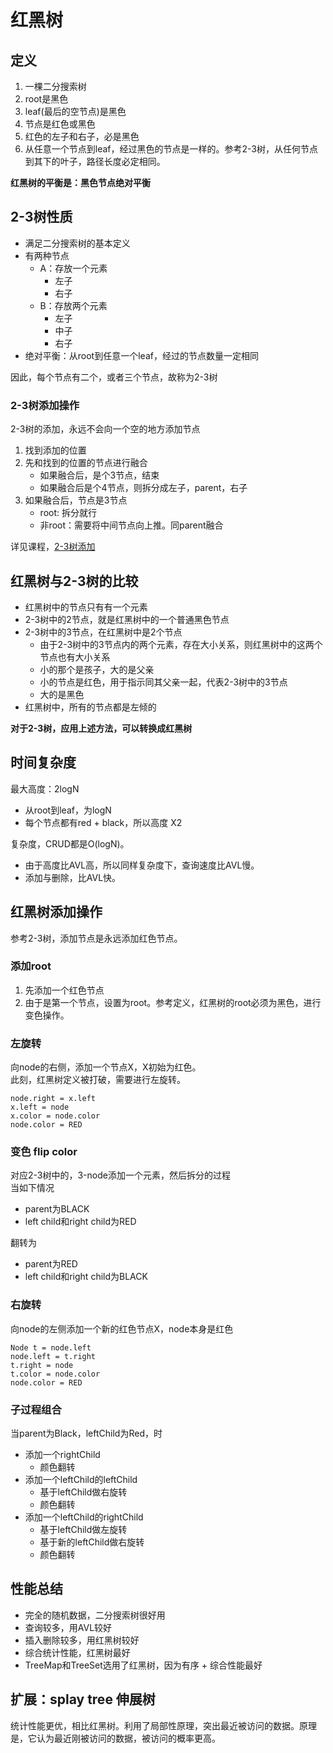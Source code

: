 # 红黑树
## 定义
1. 一棵二分搜索树
2. root是黑色
3. leaf(最后的空节点)是黑色
4. 节点是红色或黑色
5. 红色的左子和右子，必是黑色
6. 从任意一个节点到leaf，经过黑色的节点是一样的。参考2-3树，从任何节点到其下的叶子，路径长度必定相同。

**红黑树的平衡是：黑色节点绝对平衡**

## 2-3树性质
- 满足二分搜索树的基本定义
- 有两种节点
  - A：存放一个元素
    - 左子
    - 右子
  - B：存放两个元素
    - 左子
    - 中子
    - 右子
- 绝对平衡：从root到任意一个leaf，经过的节点数量一定相同


因此，每个节点有二个，或者三个节点，故称为2-3树
### 2-3树添加操作
2-3树的添加，永远不会向一个空的地方添加节点
1. 找到添加的位置
2. 先和找到的位置的节点进行融合
   - 如果融合后，是个3节点，结束
   - 如果融合后是个4节点，则拆分成左子，parent，右子
3. 如果融合后，节点是3节点
   - root: 拆分就行
   - 非root：需要将中间节点向上推。同parent融合

详见课程，[2-3树添加](https://coding.imooc.com/lesson/207.html#mid=15081)

## 红黑树与2-3树的比较
- 红黑树中的节点只有有一个元素
- 2-3树中的2节点，就是红黑树中的一个普通黑色节点
- 2-3树中的3节点，在红黑树中是2个节点
  - 由于2-3树中的3节点内的两个元素，存在大小关系，则红黑树中的这两个节点也有大小关系
  - 小的那个是孩子，大的是父亲
  - 小的节点是红色，用于指示同其父亲一起，代表2-3树中的3节点
  - 大的是黑色
- 红黑树中，所有的节点都是左倾的

**对于2-3树，应用上述方法，可以转换成红黑树**

## 时间复杂度
最大高度：2logN
- 从root到leaf，为logN
- 每个节点都有red + black，所以高度 X2

复杂度，CRUD都是O(logN)。
- 由于高度比AVL高，所以同样复杂度下，查询速度比AVL慢。
- 添加与删除，比AVL快。

## 红黑树添加操作
参考2-3树，添加节点是永远添加红色节点。
### 添加root
1. 先添加一个红色节点
2. 由于是第一个节点，设置为root。参考定义，红黑树的root必须为黑色，进行变色操作。

### 左旋转
向node的右侧，添加一个节点X，X初始为红色。  
此刻，红黑树定义被打破，需要进行左旋转。  
```
node.right = x.left
x.left = node
x.color = node.color
node.color = RED
```

### 变色 flip color
对应2-3树中的，3-node添加一个元素，然后拆分的过程  
当如下情况
- parent为BLACK
- left child和right child为RED

翻转为
- parent为RED
- left child和right child为BLACK

### 右旋转
向node的左侧添加一个新的红色节点X，node本身是红色
```
Node t = node.left
node.left = t.right
t.right = node
t.color = node.color
node.color = RED
```

### 子过程组合
当parent为Black，leftChild为Red，时
- 添加一个rightChild
  - 颜色翻转
- 添加一个leftChild的leftChild
  - 基于leftChild做右旋转
  - 颜色翻转
- 添加一个leftChild的rightChild
  - 基于leftChild做左旋转
  - 基于新的leftChild做右旋转
  - 颜色翻转

## 性能总结
- 完全的随机数据，二分搜索树很好用
- 查询较多，用AVL较好
- 插入删除较多，用红黑树较好
- 综合统计性能，红黑树最好
- TreeMap和TreeSet选用了红黑树，因为有序 + 综合性能最好

## 扩展：splay tree 伸展树
统计性能更优，相比红黑树。利用了局部性原理，突出最近被访问的数据。原理是，它认为最近刚被访问的数据，被访问的概率更高。